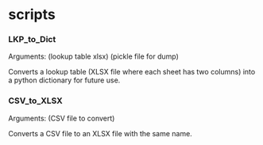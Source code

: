 # scripts

### LKP_to_Dict
Arguments: (lookup table xlsx) (pickle file for dump)

Converts a lookup table (XLSX file where each sheet has two columns) into a python dictionary for future use.

### CSV_to_XLSX
Arguments: (CSV file to convert)

Converts a CSV file to an XLSX file with the same name.
